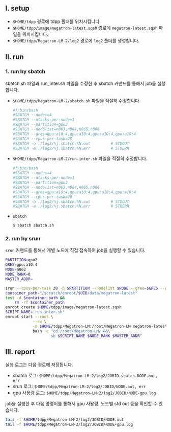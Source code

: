 

## I. setup

- `$HOME/tdpp` 경로에 tdpp 폴더를 위치시킵니다.
- `$HOME/tdpp/image/megatron-latest.sqsh` 경로에 `megatron-latest.sqsh` 파일을 위치시킵니다.
- `$HOME/tdpp/Megatron-LM-2/log2` 경로에 `log2` 폴더를 생성합니다.


## II. run
### 1. run by sbatch

sbatch.sh 파일과 run_inter.sh 파일을 수정한 후 sbatch 커맨드를 통해서 job을 실행합니다.

- `$HOME/tdpp/Megatron-LM-2/sbatch.sh` 파일을 적절히 수정합니다.
    ```bash
    #!/bin/bash
    #SBATCH --nodes=4
    #SBATCH --ntasks-per-node=1
    #SBATCH --partition=gpu2
    #SBATCH --nodelist=n063,n064,n065,n066
    #SBATCH --gres=gpu:a10:4,gpu:a10:4,gpu:a10:4,gpu:a10:4
    #SBATCH --cpus-per-task=28
    #SBATCH -o ./log2/%j.sbatch.%N.out         # STDOUT
    #SBATCH -e ./log2/%j.sbatch.%N.err         # STDERR
    ```

- `$HOME/tdpp/Megatron-LM-2/run-inter.sh` 파일을 적절히 수정합니다.
    ```bash
    #!/bin/bash
    #SBATCH --nodes=4
    #SBATCH --ntasks-per-node=1
    #SBATCH --partition=gpu2
    #SBATCH --nodelist=n063,n064,n065,n066
    #SBATCH --gres=gpu:a10:4,gpu:a10:4,gpu:a10:4,gpu:a10:4
    #SBATCH --cpus-per-task=28
    #SBATCH -o ./log2/%j.sbatch.%N.out         # STDOUT
    #SBATCH -e ./log2/%j.sbatch.%N.err         # STDERR
    ```

- `sbatch`
    ```bash
    $ sbatch sbatch.sh
    ```

### 2. run by srun
`srun` 커맨드를 통해서 개별 노드에 직접 접속하여 job을 실행할 수 있습니다.

```bash
PARTITION=gpu2
GRES=gpu:a10:4
NODE=n062
NODE_RANK=0
MASTER_ADDR=

srun --cpus-per-task 28 -p $PARTITION --nodelist $NODE --gres=$GRES --pty bash
container_path="/scratch/enroot/$UID/data/megatron-latest"
test -d $container_path && 
    rm -rf $container_path
enroot create $HOME/tdpp/image/megatron-latest.sqsh
SCRIPT_NAME='run_inter.sh'
enroot start --root \
            --rw \
            -m $HOME/tdpp/Megatron-LM:/root/Megatron-LM megatron-latest \
            bash -c "cd /root/Megatron-LM/ &&\
                    sh $SCRIPT_NAME $NODE_RANK $MASTER_ADDR"
```


## III. report

실행 로그는 다음 경로에 저장됩니다.
- sbatch 로그: `$HOME/tdpp/Megatron-LM-2/log2/JOBID.sbatch.NODE.out, err`
- srun 로그: `$HOME/tdpp/Megatron-LM-2/log2/JOBID/NODE.out, err`
- gpu 사용량 로그: `$HOME/tdpp/Megatron-LM-2/log2/JOBID/NODE-gpu.log`

job을 실행한 후 다음 명령어를 통해서 gpu 사용량, 노드별 std out 등을 확인할 수 있습니다.

```bash
tail -f $HOME/tdpp/Megatron-LM-2/log2/JOBID/NODE.out
tail -f $HOME/tdpp/Megatron-LM-2/log2/JOBID/NODE-gpu.log
```